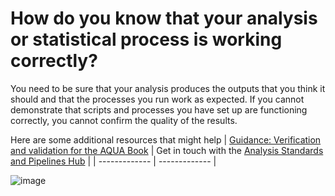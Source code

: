 # How do you know that your analysis or statistical process is working correctly?


You need to be sure that your analysis produces the outputs that you think it should and that the processes you run work as expected. If you cannot demonstrate that scripts and processes you have set up are functioning correctly, you cannot confirm the quality of the results. 

Here are some additional resources that might help
| [Guidance: Verification and validation for the AQUA Book](https://www.gov.uk/government/publications/verification-and-validation-for-the-aqua-book) | Get in touch with the [Analysis Standards and Pipelines Hub](mailto:External.Affairs@ons.gov.uk) |
| ------------- | ------------- | 


![image](https://user-images.githubusercontent.com/92517253/194824005-cb1b7d6f-3c5c-4e81-8619-e6257faf003a.png)
